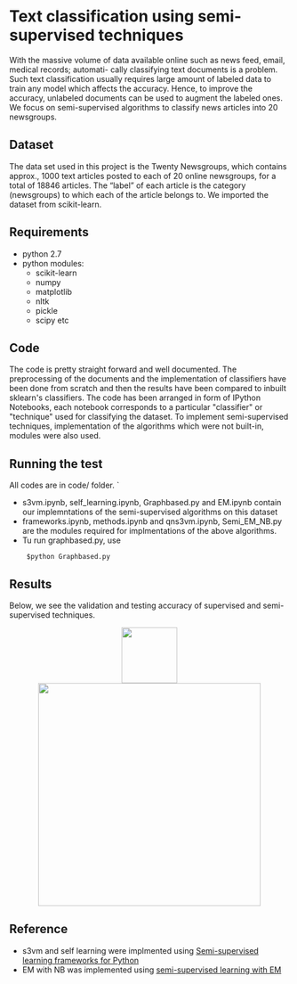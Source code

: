 # Text classification using semi-supervised techniques

With the massive volume of data available online such as news feed, email, medical records; automati-
cally classifying text documents is a problem. Such text classification usually requires large amount of
labeled data to train any model which affects the accuracy. Hence, to improve the accuracy, unlabeled
documents can be used to augment the labeled ones.  We focus on semi-supervised algorithms to
classify news articles into 20 newsgroups.

## Dataset

The data set used in this project is the Twenty Newsgroups, which contains approx., 1000 text articles
posted to each of 20 online newsgroups, for a total of 18846 articles.  The “label” of each article
is the category (newsgroups) to which each of the article belongs to. We imported the dataset from scikit-learn.

## Requirements

* python 2.7 
* python modules:
  - scikit-learn
  - numpy
  - matplotlib
  - nltk
  - pickle
  - scipy etc
  
## Code

The code is pretty straight forward and well documented. The preprocessing of the documents and the implementation of classifiers have been done from scratch and then the results have been compared to inbuilt sklearn's classifiers. The code has been arranged in form of IPython Notebooks, each notebook corresponds to a particular "classifier" or "technique" used for classifying the dataset.
To implement semi-supervised techniques, implementation of the algorithms which were not built-in, modules were also used.

## Running the test

All codes are in code/ folder. `

* s3vm.ipynb, self_learning.ipynb, Graphbased.py and EM.ipynb contain our implemntations of the semi-supervised algorithms on this dataset
* frameworks.ipynb, methods.ipynb and qns3vm.ipynb, Semi_EM_NB.py are the modules required for implmentations of the above algorithms.
* Tu run graphbased.py, use
    ```
     $python Graphbased.py
    ```
    
## Results
Below, we see the validation and testing accuracy of supervised and semi-supervised techniques.

<div align="center">
    <img src="/https://github.com/anushamanur/CSC591_ML/tree/master/Project/Project3/images/Results.png" width="100"  height="100" /> 
</div>

<div align="center">
    <img src="https://github.com/anushamanur/CSC591_ML/tree/master/Project/Project3/images/graph_variation.png" width="400px"</img> 
</div>


## Reference

* s3vm and self learning were implmented using [Semi-supervised learning frameworks for Python](https://github.com/tmadl/semisup-learn)
* EM with NB was implemented using [semi-supervised learning with EM](https://github.com/jerry-shijieli/Text_Classification_Using_EM_And_Semisupervied_Learning)
